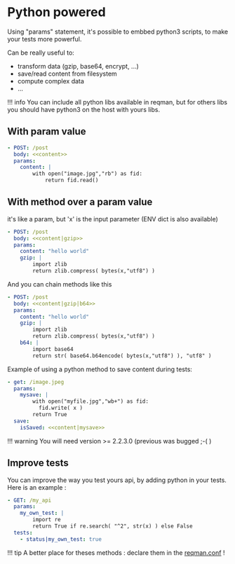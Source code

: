 # Python powered

Using "params" statement, it's possible to embbed python3 scripts, to make your tests more powerful.

Can be really useful to:

 * transform data (gzip, base64, encrypt, ...)
 * save/read content from filesystem
 * compute complex data
 * ...

!!! info
    You can include all python libs available in reqman, but for others libs you should have python3 on the host with yours libs.


## With param value

```yaml
- POST: /post
  body: <<content>>
  params:
    content: |
        with open("image.jpg","rb") as fid:
            return fid.read()
```


## With method over a param value

it's like a param, but 'x' is the input parameter (ENV dict is also available)

```yaml
- POST: /post
  body: <<content|gzip>>
  params:
    content: "hello world"
    gzip: |
        import zlib
        return zlib.compress( bytes(x,"utf8") )
```

And you can chain methods like this

```yaml
- POST: /post
  body: <<content|gzip|b64>>
  params:
    content: "hello world"
    gzip: |
        import zlib
        return zlib.compress( bytes(x,"utf8") )
    b64: |
        import base64
        return str( base64.b64encode( bytes(x,"utf8") ), "utf8" )
```

Example of using a python method to save content during tests:

```yaml
- get: /image.jpeg
  params:
    mysave: |
        with open("myfile.jpg","wb+") as fid:
          fid.write( x )
        return True
  save:
    isSaved: <<content|mysave>>
```

!!! warning
    You will need version >= 2.2.3.0 (previous was bugged ;-( ) 

## Improve tests

You can improve the way you test yours api, by adding python in your tests. Here is an example :

```yaml
- GET: /my_api
  params:
    my_own_test: |
        import re
        return True if re.search( "^2", str(x) ) else False
  tests:
    - status|my_own_test: true
```



!!! tip
    A better place for theses methods : declare them in the [reqman.conf](conf.md) !
